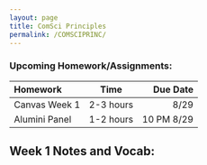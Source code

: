 ```yaml
---
layout: page
title: ComSci Principles
permalink: /COMSCIPRINC/
---
```

### Upcoming Homework/Assignments:
| Homework           |    Time   |   Due Date  |   
| :---               |   :----:  |     ---:    |  
| Canvas Week 1      | 2-3 hours |   8/29      |   
| Alumini Panel      | 1-2 hours | 10 PM 8/29  | 
                       
                       
                      

Week 1 Notes and Vocab:
- 
